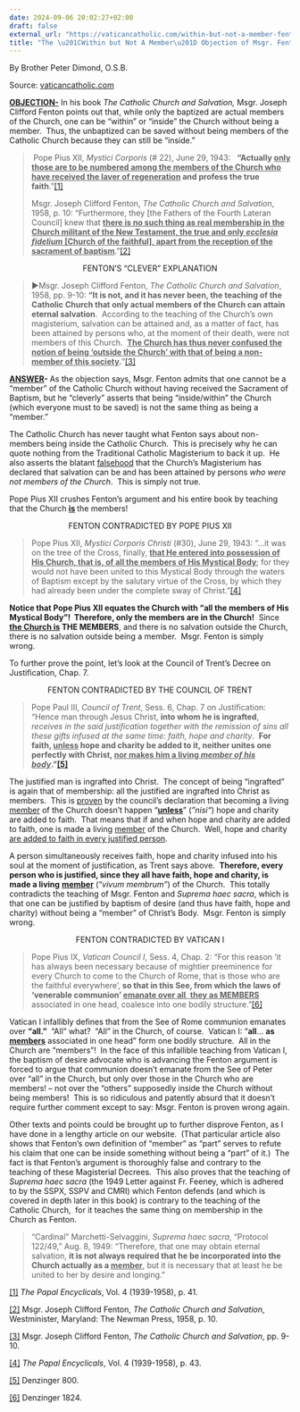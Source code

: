 ```yaml
---
date: 2024-09-06 20:02:27+02:00
draft: false
external_url: "https://vaticancatholic.com/within-but-not-a-member-fenton/"
title: "The \u201CWithin but Not A Member\u201D Objection of Msgr. Fenton"
---
```



By Brother Peter Dimond, O.S.B.

Source: [vaticancatholic.com](https://vaticancatholic.com/within-but-not-a-member-fenton/)

<p><strong><u>OBJECTION-</u></strong> In his book <em>The Catholic Church and Salvation,</em> Msgr. Joseph Clifford Fenton points out that, while only the baptized are actual members of the Church, one can be “within” or “inside” the Church without being a member.&nbsp; Thus, the unbaptized can be saved without being members of the Catholic Church because they can still be “inside.”</p>
<blockquote>
<p><strong>&nbsp;</strong>Pope Pius XII,<em> Mystici Corporis </em>(# 22), June 29, 1943:&nbsp;&nbsp; <strong>“Actually <u>only those are to be numbered among the members of the Church who have received the laver of regeneration</u> and profess the true faith</strong>.”<a href="#_edn1" name="_ednref1">[1]</a></p>
<p>Msgr. Joseph Clifford Fenton, <em>The Catholic Church and Salvation</em>, 1958, p. 10: “Furthermore, they [the Fathers of the Fourth Lateran Council] knew that <strong><u>there is no such thing as real membership in the Church militant of the New Testament, the true and only <em>ecclesia fidelium</em> [Church of the faithful], apart from the reception of the sacrament of baptism</u></strong>.”<a href="#_edn2" name="_ednref2">[2]</a></p>
</blockquote>
<p style="text-align: center;">FENTON’S “CLEVER” EXPLANATION</p>
<blockquote>
<p>►Msgr. Joseph Clifford Fenton, <em>The Catholic Church and Salvation</em>, 1958, pp. 9-10: <strong>“It is not, and it has never been, the teaching of the Catholic Church that only actual members of the Church can attain eternal salvation</strong>.&nbsp; According to the teaching of the Church’s own magisterium, salvation can be attained and, as a matter of fact, has been attained by persons who, at the moment of their death, were not members of this Church.&nbsp; <strong><u>The Church has thus never confused the notion of being ‘outside the Church’ with that of being a non-member of this society</u>.</strong>”<a href="#_edn3" name="_ednref3">[3]</a></p>
</blockquote>
<p><strong><u>ANSWER</u></strong><strong>- </strong>As the objection says, Msgr. Fenton admits that one cannot be a “member” of the Catholic Church without having received the Sacrament of Baptism, but he “cleverly” asserts that being “inside/within” the Church (which everyone must to be saved) is not the same thing as being a “member.”</p>
<p>The Catholic Church has never taught what Fenton says about non-members being inside the Catholic Church.&nbsp; This is precisely why he can quote nothing from the Traditional Catholic Magisterium to back it up.&nbsp; He also asserts the blatant <u>falsehood</u> that the Church’s Magisterium has declared that salvation can be and has been attained by persons <em>who were not members of the Church</em>.&nbsp; This is simply not true.</p>
<p>Pope Pius XII crushes Fenton’s argument and his entire book by teaching that the Church <strong><u>is</u> </strong>the members!</p>
<p style="text-align: center;">FENTON CONTRADICTED BY POPE PIUS XII</p>
<blockquote>
<p>Pope Pius XII, <em>Mystici Corporis Christi</em> (#30), June 29, 1943: “…it was on the tree of the Cross, finally, <strong><u>that He entered into possession of His Church, that is, of all the members of His Mystical Body</u></strong>; for they would not have been united to this Mystical Body through the waters of Baptism except by the salutary virtue of the Cross, by which they had already been under the complete sway of Christ.”<a href="#_edn4" name="_ednref4">[4]</a></p>
</blockquote>
<p><strong>Notice that Pope Pius XII equates the Church with “all the members of His Mystical Body”!&nbsp; Therefore, only the members are in the Church!</strong>&nbsp; Since <strong><u>the Church is</u> THE MEMBERS</strong>, and there is no salvation outside the Church, there is no salvation outside being a member.&nbsp; Msgr. Fenton is simply wrong.</p>
<p>To further prove the point, let’s look at the Council of Trent’s Decree on Justification, Chap. 7.</p>
<p style="text-align: center;">FENTON CONTRADICTED BY THE COUNCIL OF TRENT</p>
<blockquote>
<p>Pope Paul III, <em>Council of Trent</em>, Sess. 6, Chap. 7 on Justification: “Hence man through Jesus Christ, <strong>into whom he is ingrafted</strong>, <em>receives in the said justification together with the remission of sins all these gifts infused at the same time: faith, hope and charity</em>.&nbsp; <strong>For faith, <u>unless</u> hope and charity be added to it, neither unites one perfectly with Christ, <u>nor makes him a living <em>member of his body</em></u>.”<a href="#_edn5" name="_ednref5">[5]</a> </strong></p>
</blockquote>
<p>The justified man is ingrafted into Christ.&nbsp; The concept of being “ingrafted” is again that of membership: all the justified are ingrafted into Christ as members.&nbsp; This is <u>proven</u> by the council’s declaration that becoming a living <u>member</u> of the Church doesn’t happen “<strong><u>unless</u></strong>” (<em>”nisi“</em>) hope and charity are added to faith.&nbsp; That means that if and when hope and charity are added to faith, one is made a living <u>member</u> of the Church.&nbsp; Well, hope and charity <u>are added to faith in every justified person</u>.&nbsp;</p>
<p>A person simultaneously receives faith, hope and charity infused into his soul at the moment of justification, as Trent says above.&nbsp; <strong>Therefore, every person who is justified, since they all have faith, hope and charity, is made a living</strong> <strong><u>member</u></strong> (“<em>vivum membrum”</em>) of the Church.&nbsp; This totally contradicts the teaching of Msgr. Fenton and <em>Suprema haec sacra</em>, which is that one can be justified by baptism of desire (and thus have faith, hope and charity) without being a “member” of Christ’s Body.&nbsp; Msgr. Fenton is simply wrong.</p>
<p style="text-align: center;">FENTON CONTRADICTED BY VATICAN I</p>
<blockquote>
<p>Pope Pius IX, <em>Vatican Council I</em>, Sess. 4, Chap. 2: “For this reason ‘it has always been necessary because of mightier preeminence for every Church to come to the Church of Rome, that is those who are the faithful everywhere’, <strong>so that in this See, from which the laws of ‘venerable communion’ <u>emanate over all</u></strong><u>, <strong>they as MEMBERS</strong></u> associated in one head, coalesce into one bodily structure.”<a href="#_edn6" name="_ednref6">[6]</a></p>
</blockquote>
<p>Vatican I infallibly defines that from the See of Rome communion emanates over <strong>“all.”</strong>&nbsp; “All” what?&nbsp; “All” in the Church, of course.&nbsp; Vatican I: “<strong>all</strong>… <strong>as <u>members</u></strong> associated in one head” form one bodily structure.&nbsp; All in the Church are “members”!&nbsp; In the face of this infallible teaching from Vatican I, the baptism of desire advocate who is advancing the Fenton argument is forced to argue that communion doesn’t emanate from the See of Peter over “all” in the Church, but only over those in the Church who are members! – not over the “others” supposedly inside the Church without being members!&nbsp; This is so ridiculous and patently absurd that it doesn’t require further comment except to say: Msgr. Fenton is proven wrong again.</p>
<p>Other texts and points could be brought up to further disprove Fenton, as I have done in a lengthy article on our website.&nbsp; (That particular article also shows that Fenton’s own definition of “member” as “part” serves to refute his claim that one can be inside something without being a “part” of it.)&nbsp; The fact is that Fenton’s argument is thoroughly false and contrary to the teaching of these Magisterial Decrees.&nbsp; This also proves that the teaching of <em>Suprema haec sacra</em> (the 1949 Letter against Fr. Feeney, which is adhered to by the SSPX, SSPV and CMRI) which Fenton defends (and which is covered in depth later in this book) is contrary to the teaching of the Catholic Church,&nbsp; for it teaches the same thing on membership in the Church as Fenton.</p>
<blockquote>
<p>“Cardinal” Marchetti-Selvaggini, <em>Suprema haec sacra</em>, “Protocol 122/49,” Aug. 8, 1949: “Therefore, that one may obtain eternal salvation, <strong>it is not always required that he be incorporated into the Church actually as a <u>member</u></strong>, but it is necessary that at least he be united to her by desire and longing.”</p>
</blockquote>

<div class="footnotes">
<div><p><a href="#_ednref1" name="_edn1">[1]</a> <em>The Papal Encyclicals</em>, Vol. 4 (1939-1958), p. 41.</p></div>
<div><p><a href="#_ednref2" name="_edn2">[2]</a> Msgr. Joseph Clifford Fenton, <em>The Catholic Church and Salvation</em>, Westminister, Maryland: The Newman Press, 1958, p. 10.</p></div>
<div><p><a href="#_ednref3" name="_edn3">[3]</a> Msgr. Joseph Clifford Fenton, <em>The Catholic Church and Salvation</em>, pp. 9-10.</p></div>
<div><p><a href="#_ednref4" name="_edn4">[4]</a> <em>The Papal Encyclicals</em>, Vol. 4 (1939-1958), p. 43.</p></div>
<div><p><a href="#_ednref5" name="_edn5">[5]</a> Denzinger 800.</p></div>
<div><p><a href="#_ednref6" name="_edn6">[6]</a> Denzinger 1824.</p></div>
</div>
</div>

